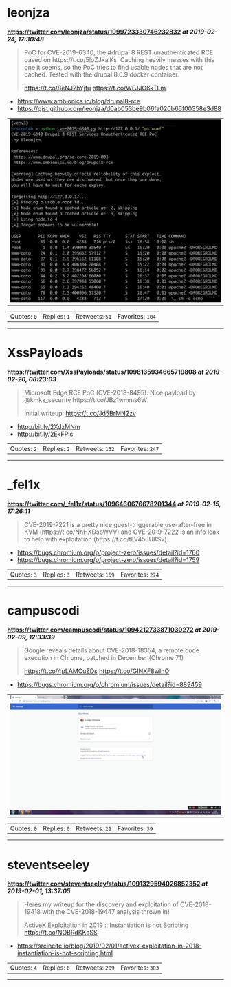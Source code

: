 # leonjza
**https://twitter.com/leonjza/status/1099723330746232832 _at 2019-02-24, 17:30:48_**
<blockquote>
PoC for CVE-2019-6340, the #drupal 8 REST unauthenticated RCE based on https://t.co/5loZJxaiKs. Caching heavily messes with this one it seems, so the PoC tries to find usable nodes that are not cached. Tested with the drupal:8.6.9 docker container.

https://t.co/8eNJ2hYjfu https://t.co/WFJJO6kTLm
</blockquote>

* https://www.ambionics.io/blog/drupal8-rce
* https://gist.github.com/leonjza/d0ab053be9b06fa020b66f00358e3d88

<table><tr>
<td><img src="pictures/3e62b922bcfb225b69acd65ff9f55c7986030767d520c86aaf59907c4e44ac39.jpg" alt="3e62b922bcfb225b69acd65ff9f55c7986030767d520c86aaf59907c4e44ac39.jpg"></td>
</table></tr>
<table><tr>
<td>Quotes: <code>0</code></td>
<td>Replies: <code>1</code></td>
<td>Retweets: <code>51</code></td>
<td>Favorites: <code>104</code></td>
</tr></table>

---

# XssPayloads
**https://twitter.com/XssPayloads/status/1098135934665719808 _at 2019-02-20, 08:23:03_**
<blockquote>
Microsoft Edge RCE PoC (CVE-2018-8495). Nice payload by @kmkz_security 
https://t.co/JBz1wmms6W

Initial  writeup: https://t.co/Jd5BrMN2zv
</blockquote>

* http://bit.ly/2XdzMNm
* http://bit.ly/2EkFPIs

<table><tr>
<td>Quotes: <code>2</code></td>
<td>Replies: <code>2</code></td>
<td>Retweets: <code>132</code></td>
<td>Favorites: <code>247</code></td>
</tr></table>

---

# _fel1x
**https://twitter.com/_fel1x/status/1096460676678201344 _at 2019-02-15, 17:26:11_**
<blockquote>
CVE-2019-7221 is a pretty nice guest-triggerable use-after-free in KVM (https://t.co/NhHXDsbWVV) and CVE-2019-7222 is an info leak to help with exploitation (https://t.co/tLV45JUKSv).
</blockquote>

* https://bugs.chromium.org/p/project-zero/issues/detail?id=1760
* https://bugs.chromium.org/p/project-zero/issues/detail?id=1759

<table><tr>
<td>Quotes: <code>3</code></td>
<td>Replies: <code>3</code></td>
<td>Retweets: <code>159</code></td>
<td>Favorites: <code>274</code></td>
</tr></table>

---

# campuscodi
**https://twitter.com/campuscodi/status/1094212733871030272 _at 2019-02-09, 12:33:39_**
<blockquote>
Google reveals details about CVE-2018-18354, a remote code execution in Chrome, patched in December (Chrome 71)

https://t.co/4pLAMCuZDs https://t.co/GINXF8wInO
</blockquote>

* https://bugs.chromium.org/p/chromium/issues/detail?id=889459

<table><tr>
<td><img src="pictures/58a0775c97cc3996b7b44646d47d2d35e6503195163d97866849059180292c04.jpg" alt="58a0775c97cc3996b7b44646d47d2d35e6503195163d97866849059180292c04.jpg"></td>
</table></tr>
<table><tr>
<td>Quotes: <code>0</code></td>
<td>Replies: <code>0</code></td>
<td>Retweets: <code>21</code></td>
<td>Favorites: <code>39</code></td>
</tr></table>

---

# steventseeley
**https://twitter.com/steventseeley/status/1091329594026852352 _at 2019-02-01, 13:37:05_**
<blockquote>
Heres my writeup for the discovery and exploitation of CVE-2018-19418 with the CVE-2018-19447 analysis thrown in!

ActiveX Exploitation in 2019 :: Instantiation is not Scripting https://t.co/NQBRdKKaSS
</blockquote>

* https://srcincite.io/blog/2019/02/01/activex-exploitation-in-2018-instantiation-is-not-scripting.html

<table><tr>
<td>Quotes: <code>4</code></td>
<td>Replies: <code>6</code></td>
<td>Retweets: <code>209</code></td>
<td>Favorites: <code>383</code></td>
</tr></table>

---

